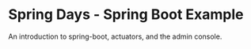 # Spring Days - Spring Boot Example
An introduction to spring-boot, actuators, and the admin console.
